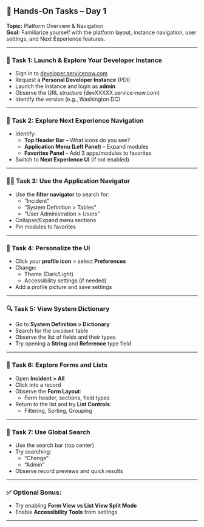## 🔧 Hands-On Tasks – Day 1
**Topic:** Platform Overview & Navigation  
**Goal:** Familiarize yourself with the platform layout, instance navigation, user settings, and Next Experience features.

---

### 🧪 Task 1: Launch & Explore Your Developer Instance
- Sign in to [developer.servicenow.com](https://developer.servicenow.com/)
- Request a **Personal Developer Instance** (PDI)
- Launch the instance and login as **admin**
- Observe the URL structure (devXXXXX.service-now.com)
- Identify the version (e.g., Washington DC)

---

### 🗽 Task 2: Explore Next Experience Navigation
- Identify:
  - **Top Header Bar** – What icons do you see?
  - **Application Menu (Left Panel)** – Expand modules
  - **Favorites Panel** – Add 3 apps/modules to favorites
- Switch to **Next Experience UI** (if not enabled)

---

### 👩‍🎩 Task 3: Use the Application Navigator
- Use the **filter navigator** to search for:
  - “Incident”
  - “System Definition > Tables”
  - “User Administration > Users”
- Collapse/Expand menu sections
- Pin modules to favorites

---

### 🎨 Task 4: Personalize the UI
- Click your **profile icon** > select **Preferences**
- Change:
  - Theme (Dark/Light)
  - Accessibility settings (if needed)
- Add a profile picture and save settings

---

### 🔍 Task 5: View System Dictionary
- Go to **System Definition > Dictionary**
- Search for the `incident` table
- Observe the list of fields and their types
- Try opening a **String** and **Reference** type field

---

### 📁 Task 6: Explore Forms and Lists
- Open **Incident > All**
- Click into a record
- Observe the **Form Layout**:
  - Form header, sections, field types
- Return to the list and try **List Controls**:
  - Filtering, Sorting, Grouping

---

### 🧹 Task 7: Use Global Search
- Use the search bar (top center)
- Try searching:
  - “Change”
  - “Admin”
- Observe record previews and quick results

---

### ✅ Optional Bonus:
- Try enabling **Form View vs List View Split Mode**
- Enable **Accessibility Tools** from settings

---